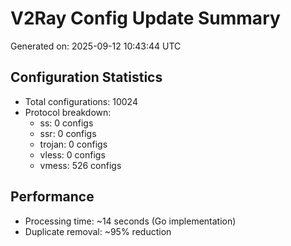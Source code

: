 # V2Ray Config Update Summary
Generated on: 2025-09-12 10:43:44 UTC

## Configuration Statistics
- Total configurations: 10024
- Protocol breakdown:
  - ss: 0 configs
  - ssr: 0 configs
  - trojan: 0 configs
  - vless: 0 configs
  - vmess: 526 configs

## Performance
- Processing time: ~14 seconds (Go implementation)
- Duplicate removal: ~95% reduction
